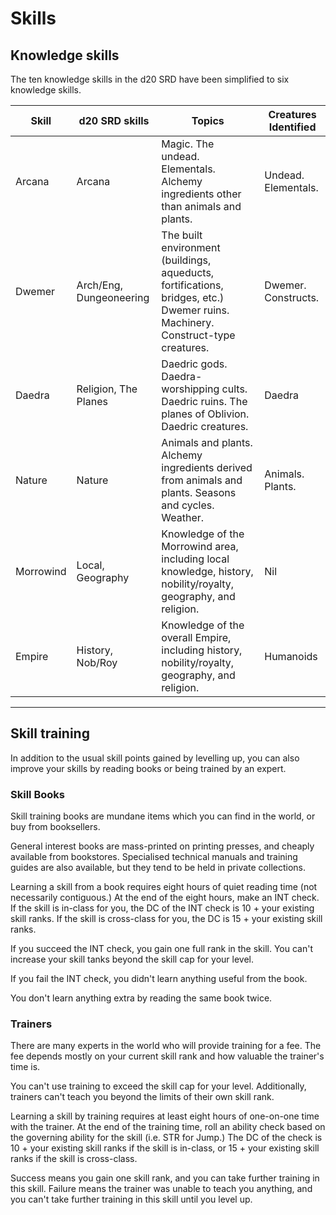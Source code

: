 # Skills

## Knowledge skills

The ten knowledge skills in the d20 SRD have been simplified to six knowledge skills.

| Skill | d20 SRD skills | Topics | Creatures Identified |
| ----- | -------------- | ------ | -------------------- |
| Arcana | Arcana | Magic. The undead. Elementals. Alchemy ingredients other than animals and plants. | Undead. Elementals. |
| Dwemer | Arch/Eng, Dungeoneering | The built environment (buildings, aqueducts, fortifications, bridges, etc.) Dwemer ruins. Machinery. Construct-type creatures. | Dwemer. Constructs. |
| Daedra | Religion, The Planes | Daedric gods. Daedra-worshipping cults. Daedric ruins. The planes of Oblivion. Daedric creatures. |  Daedra |
| Nature | Nature | Animals and plants. Alchemy ingredients derived from animals and plants. Seasons and cycles. Weather. | Animals. Plants. |
| Morrowind | Local, Geography | Knowledge of the Morrowind area, including local knowledge, history, nobility/royalty, geography, and religion. | Nil |
| Empire | History, Nob/Roy | Knowledge of the overall Empire, including history, nobility/royalty, geography, and religion. | Humanoids |

----

## Skill training

In addition to the usual skill points gained by levelling up, you can also improve your skills by reading books or being trained by an expert.

### Skill Books

Skill training books are mundane items which you can find in the world, or buy from booksellers.

General interest books are mass-printed on printing presses, and cheaply available from bookstores. Specialised technical manuals and training guides are also available, but they tend to be held in private collections.

Learning a skill from a book requires eight hours of quiet reading time (not necessarily contiguous.) At the end of the eight hours, make an INT check. If the skill is in-class for you, the DC of the INT check is 10 + your existing skill ranks. If the skill is cross-class for you, the DC is 15 + your existing skill ranks.

If you succeed the INT check, you gain one full rank in the skill. You can't increase your skill tanks beyond the skill cap for your level.

If you fail the INT check, you didn't learn anything useful from the book.

You don't learn anything extra by reading the same book twice.

### Trainers

There are many experts in the world who will provide training for a fee. The fee depends mostly on your current skill rank and how valuable the trainer's time is.

You can't use training to exceed the skill cap for your level. Additionally, trainers can't teach you beyond the limits of their own skill rank.

Learning a skill by training requires at least eight hours of one-on-one time with the trainer. At the end of the training time, roll an ability check based on the governing ability for the skill (i.e. STR for Jump.) The DC of the check is 10 + your existing skill ranks if the skill is in-class, or 15 + your existing skill ranks if the skill is cross-class.

Success means you gain one skill rank, and you can take further training in this skill. Failure means the trainer was unable to teach you anything, and you can't take further training in this skill until you level up.